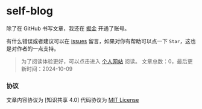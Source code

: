 # self-blog

除了在 GitHub 书写文章，我还在 [掘金](https://juejin.im/user/1433418893129550) 开通了账号。

有什么错误或者建议可以在 [issues](https://github.com/Notexistboy/self-blog/issues) 留言，如果对你有帮助可以点一下 `Star`，这也是对作者的一点支持。

> 为了阅读体验更好，可以点击进入 [个人网站](https://notexistboy.github.io/blogs/1) 阅读。
> 文章总数：0，最后更新时间：2024-10-09 



### 协议

文章内容协议为 [知识共享 4.0] 代码协议为 [MIT License](/LICENSE)